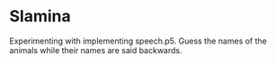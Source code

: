 # Slamina

Experimenting with implementing speech.p5. Guess the names of the animals 
while their names are said backwards.